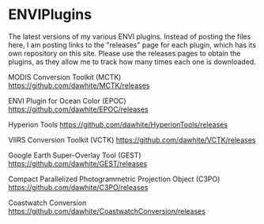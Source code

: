 ENVIPlugins
===========

The latest versions of my various ENVI plugins. Instead of posting the files here, I am posting links to the "releases" page for each plugin, which has its own repository on this site. Please use the releases pages to obtain the plugins, as they allow me to track how many times each one is downloaded.

MODIS Conversion Toolkit (MCTK)
https://github.com/dawhite/MCTK/releases

ENVI Plugin for Ocean Color (EPOC)
https://github.com/dawhite/EPOC/releases

Hyperion Tools
https://github.com/dawhite/HyperionTools/releases

VIIRS Conversion Toolkit (VCTK)
https://github.com/dawhite/VCTK/releases

Google Earth Super-Overlay Tool (GEST)
https://github.com/dawhite/GEST/releases

Compact Parallelized Photogrammetric Projection Object (C3PO)
https://github.com/dawhite/C3PO/releases

Coastwatch Conversion
https://github.com/dawhite/CoastwatchConversion/releases
